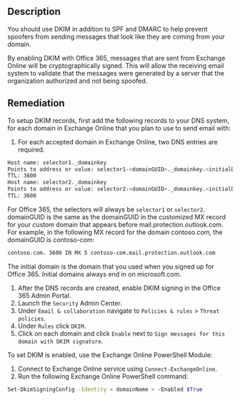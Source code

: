 ## Description

You should use DKIM in addition to SPF and DMARC to help prevent spoofers from sending messages that look like they are coming from your domain.

By enabling DKIM with Office 365, messages that are sent from Exchange Online will be cryptographically signed. This will allow the receiving email system to validate that the messages were generated by a server that the organization authorized and not being spoofed.

## Remediation

To setup DKIM records, first add the following records to your DNS system, for each domain in Exchange Online that you plan to use to send email with:

1. For each accepted domain in Exchange Online, two DNS entries are required.

```bash
Host name: selector1._domainkey
Points to address or value: selector1-<domainGUID>._domainkey.<initialDomain>
TTL: 3600
Host name: selector2._domainkey
Points to address or value: selector2-<domainGUID>._domainkey.<initialDomain>
TTL: 3600
```

For Office 365, the selectors will always be `selector1` or `selector2`. domainGUID is the same as the domainGUID in the customized MX record for your custom domain that appears before mail.protection.outlook.com. For example, in the following MX record for the domain contoso.com, the domainGUID is contoso-com:

```bash
contoso.com. 3600 IN MX 5 contoso-com.mail.protection.outlook.com
```

The initial domain is the domain that you used when you signed up for Office 365. Initial domains always end in on microsoft.com.

1. After the DNS records are created, enable DKIM signing in the Office 365 Admin Portal.
2. Launch the `Security` Admin Center.
3. Under `Email & collaboration` navigate to `Policies & rules` > `Threat policies`.
4. Under `Rules` click `DKIM`.
5. Click on each domain and click `Enable` next to `Sign messages for this domain with DKIM signature`.

To set DKIM is enabled, use the Exchange Online PowerShell Module:

1. Connect to Exchange Online service using `Connect-ExchangeOnline`.
2. Run the following Exchange Online PowerShell command:

```bash
Set-DkimSigningConfig -Identity < domainName > -Enabled $True
```
